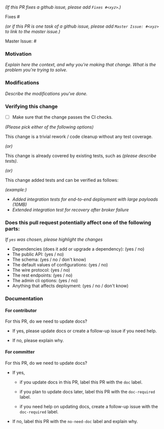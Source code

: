 <!--
### Contribution Checklist
  
  - Name the pull request in the form "[Issue XYZ][component] Title of the pull request", where *XYZ* should be replaced by the actual issue number.
    Skip *Issue XYZ* if there is no associated github issue for this pull request.
    Skip *component* if you are unsure about which is the best component. E.g. `[docs] Fix typo in produce method`.

  - Fill out the template below to describe the changes contributed by the pull request. That will give reviewers the context they need to do the review.
  
  - Each pull request should address only one issue, not mix up code from multiple issues.
  
  - Each commit in the pull request has a meaningful commit message

  - Once all items of the checklist are addressed, remove the above text and this checklist, leaving only the filled out template below.

**(The sections below can be removed for hotfixes of typos)**
-->

*(If this PR fixes a github issue, please add `Fixes #<xyz>`.)*

Fixes #<xyz>

*(or if this PR is one task of a github issue, please add `Master Issue: #<xyz>` to link to the master issue.)*

Master Issue: #<xyz>

### Motivation


*Explain here the context, and why you're making that change. What is the problem you're trying to solve.*

### Modifications

*Describe the modifications you've done.*

### Verifying this change

- [ ] Make sure that the change passes the CI checks.

*(Please pick either of the following options)*

This change is a trivial rework / code cleanup without any test coverage.

*(or)*

This change is already covered by existing tests, such as *(please describe tests)*.

*(or)*

This change added tests and can be verified as follows:

*(example:)*
  - *Added integration tests for end-to-end deployment with large payloads (10MB)*
  - *Extended integration test for recovery after broker failure*

### Does this pull request potentially affect one of the following parts:

*If `yes` was chosen, please highlight the changes*

  - Dependencies (does it add or upgrade a dependency): (yes / no)
  - The public API: (yes / no)
  - The schema: (yes / no / don't know)
  - The default values of configurations: (yes / no)
  - The wire protocol: (yes / no)
  - The rest endpoints: (yes / no)
  - The admin cli options: (yes / no)
  - Anything that affects deployment: (yes / no / don't know)

### Documentation

#### For contributor

For this PR, do we need to update docs?

- If yes, please update docs or create a follow-up issue if you need help.
  
- If no, please explain why.

#### For committer

For this PR, do we need to update docs?

- If yes,
  
  - if you update docs in this PR, label this PR with the `doc` label.
  
  - if you plan to update docs later, label this PR with the `doc-required` label.

  - if you need help on updating docs, create a follow-up issue with the `doc-required` label.
  
- If no, label this PR with the `no-need-doc` label and explain why.

